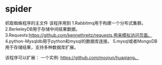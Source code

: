 spider
======

抓取蜘蛛程序的主文件
该程序用到
1.Rabbitmq用于构建一个分布式集群。
2.BerkeleyDB用于存储中间结果数据。
3.Requests:https://github.com/kennethreitz/requests,用来模拟访问页面。
4.python-Mysqldb用于python和mysql的数据库连接。
5.mysql或者MongoDB用于存储结果，支持多种数据库扩展。

该程序可以扩展：
一个实例:
https://github.com/moojun/huaqiang。

